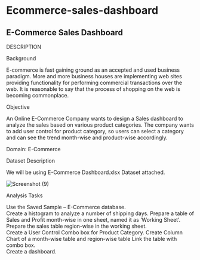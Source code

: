 # Ecommerce-sales-dashboard
E-Commerce Sales Dashboard
-----------------------------------

DESCRIPTION

Background 

E-commerce is fast gaining ground as an accepted and used business paradigm. More and more business houses are implementing
web sites providing functionality for performing commercial transactions over the web. It is reasonable to say that the
process of shopping on the web is becoming commonplace.

Objective

An Online E-Commerce Company wants to design a Sales dashboard to analyze the sales based on various product categories. 
The company wants to add user control for product category, so users can select a category and can see the trend month-wise
and product-wise accordingly.  

Domain:  E-Commerce

Dataset Description

We will be using E-Commerce Dashboard.xlsx Dataset attached.

![Screenshot (9)](https://github.com/dhatchanamoorthi143/Ecommerce-sales-dashboard/assets/138371302/2ab029d0-819d-476c-925a-faf687ff9689)


Analysis Tasks

Use the Saved Sample – E-Commerce database.    
     Create a histogram to analyze a number of shipping days.
     Prepare a table of Sales and Profit month-wise in one sheet, named it as ‘Working Sheet’.    
     Prepare the sales table region-wise in the working sheet.    
     Create a User Control Combo box for Product Category.
     Create Column Chart of a month-wise table and region-wise table
     Link the table with combo box.    
     Create a dashboard.
